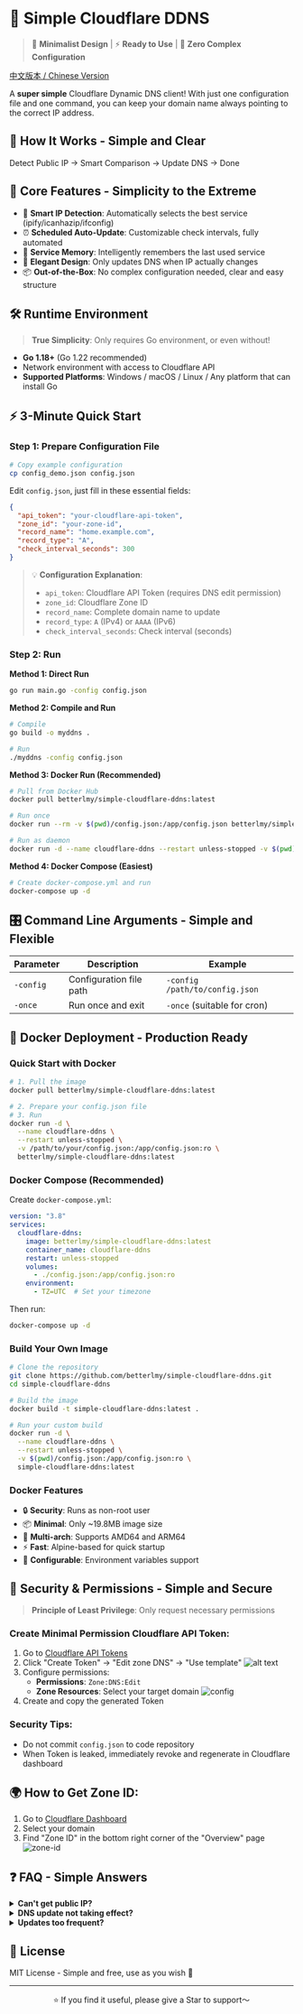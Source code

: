 # 🌟 Simple Cloudflare DDNS

> 🎯 **Minimalist Design** | ⚡ **Ready to Use** | 🔧 **Zero Complex Configuration**

[中文版本 / Chinese Version](README_CN.md)

A **super simple** Cloudflare Dynamic DNS client! With just one configuration file and one command, you can keep your domain name always pointing to the correct IP address.

## 🔧 How It Works - Simple and Clear

Detect Public IP → Smart Comparison → Update DNS → Done

## 🚀 Core Features - Simplicity to the Extreme
- 🎯 **Smart IP Detection**: Automatically selects the best service (ipify/icanhazip/ifconfig)
- ⏰ **Scheduled Auto-Update**: Customizable check intervals, fully automated
- 🧠 **Service Memory**: Intelligently remembers the last used service
- 🎨 **Elegant Design**: Only updates DNS when IP actually changes
- 📦 **Out-of-the-Box**: No complex configuration needed, clear and easy structure

## 🛠️ Runtime Environment

> **True Simplicity**: Only requires Go environment, or even without!

- **Go 1.18+** (Go 1.22 recommended)
- Network environment with access to Cloudflare API
- **Supported Platforms**: Windows / macOS / Linux / Any platform that can install Go

## ⚡ 3-Minute Quick Start

### Step 1: Prepare Configuration File
```bash
# Copy example configuration
cp config_demo.json config.json
```

Edit `config.json`, just fill in these essential fields:
```json
{
  "api_token": "your-cloudflare-api-token",
  "zone_id": "your-zone-id", 
  "record_name": "home.example.com",
  "record_type": "A",
  "check_interval_seconds": 300
}
```

> 💡 **Configuration Explanation**:
> - `api_token`: Cloudflare API Token (requires DNS edit permission)
> - `zone_id`: Cloudflare Zone ID 
> - `record_name`: Complete domain name to update
> - `record_type`: `A` (IPv4) or `AAAA` (IPv6)
> - `check_interval_seconds`: Check interval (seconds)

### Step 2: Run

**Method 1: Direct Run**
```bash
go run main.go -config config.json
```

**Method 2: Compile and Run**
```bash
# Compile
go build -o myddns .

# Run
./myddns -config config.json
```

**Method 3: Docker Run (Recommended)**
```bash
# Pull from Docker Hub
docker pull betterlmy/simple-cloudflare-ddns:latest

# Run once
docker run --rm -v $(pwd)/config.json:/app/config.json betterlmy/simple-cloudflare-ddns:latest ./scfddns -config /app/config.json -once

# Run as daemon
docker run -d --name cloudflare-ddns --restart unless-stopped -v $(pwd)/config.json:/app/config.json betterlmy/simple-cloudflare-ddns:latest
```

**Method 4: Docker Compose (Easiest)**
```bash
# Create docker-compose.yml and run
docker-compose up -d
```

## 🎛️ Command Line Arguments - Simple and Flexible

| Parameter | Description | Example |
|-----------|-------------|---------|
| `-config` | Configuration file path | `-config /path/to/config.json` |
| `-once` | Run once and exit | `-once` (suitable for cron) |

## 🐳 Docker Deployment - Production Ready

### Quick Start with Docker
```bash
# 1. Pull the image
docker pull betterlmy/simple-cloudflare-ddns:latest

# 2. Prepare your config.json file
# 3. Run
docker run -d \
  --name cloudflare-ddns \
  --restart unless-stopped \
  -v /path/to/your/config.json:/app/config.json:ro \
  betterlmy/simple-cloudflare-ddns:latest
```

### Docker Compose (Recommended)
Create `docker-compose.yml`:
```yaml
version: "3.8"
services:
  cloudflare-ddns:
    image: betterlmy/simple-cloudflare-ddns:latest
    container_name: cloudflare-ddns
    restart: unless-stopped
    volumes:
      - ./config.json:/app/config.json:ro
    environment:
      - TZ=UTC  # Set your timezone
```

Then run:
```bash
docker-compose up -d
```

### Build Your Own Image
```bash
# Clone the repository
git clone https://github.com/betterlmy/simple-cloudflare-ddns.git
cd simple-cloudflare-ddns

# Build the image
docker build -t simple-cloudflare-ddns:latest .

# Run your custom build
docker run -d \
  --name cloudflare-ddns \
  --restart unless-stopped \
  -v $(pwd)/config.json:/app/config.json:ro \
  simple-cloudflare-ddns:latest
```

### Docker Features
- 🔒 **Security**: Runs as non-root user
- 📦 **Minimal**: Only ~19.8MB image size
- 🚀 **Multi-arch**: Supports AMD64 and ARM64
- ⚡ **Fast**: Alpine-based for quick startup
- 🔧 **Configurable**: Environment variables support

## 🔐 Security & Permissions - Simple and Secure

> **Principle of Least Privilege**: Only request necessary permissions

### Create Minimal Permission Cloudflare API Token:
1. Go to [Cloudflare API Tokens](https://dash.cloudflare.com/profile/api-tokens)
2. Click "Create Token" → "Edit zone DNS" → "Use template"
![alt text](images/dnsmodule.png)
3. Configure permissions:
   - **Permissions**: `Zone:DNS:Edit`
   - **Zone Resources**: Select your target domain
![config](images/config.png)
4. Create and copy the generated Token

### Security Tips:
- Do not commit `config.json` to code repository
- When Token is leaked, immediately revoke and regenerate in Cloudflare dashboard

## 🌍 How to Get Zone ID:
1. Go to [Cloudflare Dashboard](https://dash.cloudflare.com/)
2. Select your domain
3. Find "Zone ID" in the bottom right corner of the "Overview" page
![zone-id](images/zoneId.png)

## ❓ FAQ - Simple Answers

<details>
<summary><strong>Can't get public IP?</strong></summary>

- ✅ The program will automatically try multiple services
- 🔍 When all fail, check network connection or proxy settings
- 💡 Usually a network issue, restart the program to resolve
</details>

<details>
<summary><strong>DNS update not taking effect?</strong></summary>

- ✅ Confirm `zone_id`, `record_name`, `record_type` are filled correctly
- 🔑 Check if API Token permissions are sufficient
- 🔍 Check if Cloudflare console has records with same name but different type
</details>

<details>
<summary><strong>Updates too frequent?</strong></summary>

- 🔧 Appropriately increase `check_interval_seconds` value
- 🌐 Check if network environment frequently changes exit IP
- 💡 Recommend 300-600 second intervals for home users
</details>

## 📄 License

MIT License - Simple and free, use as you wish 🎉

---
<div align="center">
⭐ If you find it useful, please give a Star to support～
</div>
